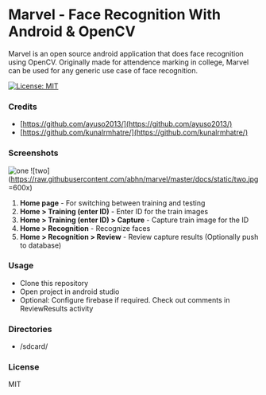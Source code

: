 # Marvel - Face Recognition With Android & OpenCV
Marvel is an open source android application that does face recognition using OpenCV. Originally made for attendence marking in college, Marvel can be used for any generic use case of face recognition.

[![License: MIT](https://img.shields.io/badge/License-MIT-yellow.svg)](https://opensource.org/licenses/MIT)

### Credits
- [https://github.com/ayuso2013/](https://github.com/ayuso2013/)
- [https://github.com/kunalrmhatre/](https://github.com/kunalrmhatre/) 

### Screenshots
![one](https://raw.githubusercontent.com/abhn/marvel/master/docs/static/one.jpg)
![two](https://raw.githubusercontent.com/abhn/marvel/master/docs/static/two.jpg =600x)

1. **Home page** - For switching between training and testing
2. **Home > Training (enter ID)** - Enter ID for the train images
3. **Home > Training (enter ID) > Capture** -  Capture train image for the ID
4. **Home > Recognition** - Recognize faces
5. **Home > Recognition > Review** - Review capture results (Optionally push to database)

### Usage
- Clone this repository
- Open project in android studio
- Optional: Configure firebase if required. Check out comments in ReviewResults activity

### Directories
- /sdcard/

### License
MIT